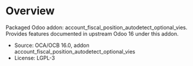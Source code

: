 # Overview

Packaged Odoo addon: account_fiscal_position_autodetect_optional_vies. Provides features documented in upstream Odoo 16 under this addon.

- Source: OCA/OCB 16.0, addon account_fiscal_position_autodetect_optional_vies
- License: LGPL-3
